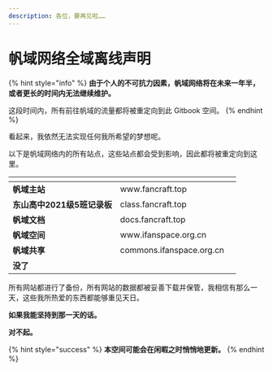 ```yaml
---
description: 各位，要再见啦……
---
```


# 帆域网络全域离线声明

{% hint style="info" %}
**由于个人的不可抗力因素，帆域网络将在未来一年半，或者更长的时间内无法继续维护。**

这段时间内，所有前往帆域的流量都将被重定向到此 Gitbook 空间。
{% endhint %}

看起来，我依然无法实现任何我所希望的梦想呢。

以下是帆域网络内的所有站点，这些站点都会受到影响，因此都将被重定向到这里。

<table data-view="cards"><thead><tr><th></th><th></th><th></th></tr></thead><tbody><tr><td><strong>帆域主站</strong></td><td>www.fancraft.top</td><td></td></tr><tr><td><strong>东山高中2021级5班记录板</strong></td><td>class.fancraft.top</td><td></td></tr><tr><td><strong>帆域文档</strong></td><td>docs.fancraft.top</td><td></td></tr><tr><td><strong>帆域空间</strong></td><td>www.ifanspace.org.cn</td><td></td></tr><tr><td><strong>帆域共享</strong></td><td>commons.ifanspace.org.cn</td><td></td></tr><tr><td><strong>没了</strong></td><td></td><td></td></tr></tbody></table>

所有网站都进行了备份，所有网站的数据都被妥善下载并保管，我相信有那么一天，这些我所热爱的东西都能够重见天日。

**如果我能坚持到那一天的话。**

**对不起。**

{% hint style="success" %}
**本空间可能会在闲暇之时悄悄地更新。**
{% endhint %}

